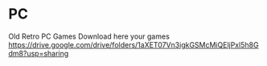# PC
Old Retro PC Games
Download here your games
https://drive.google.com/drive/folders/1aXET07Vn3igkGSMcMiQEljPxl5h8Gdm8?usp=sharing
